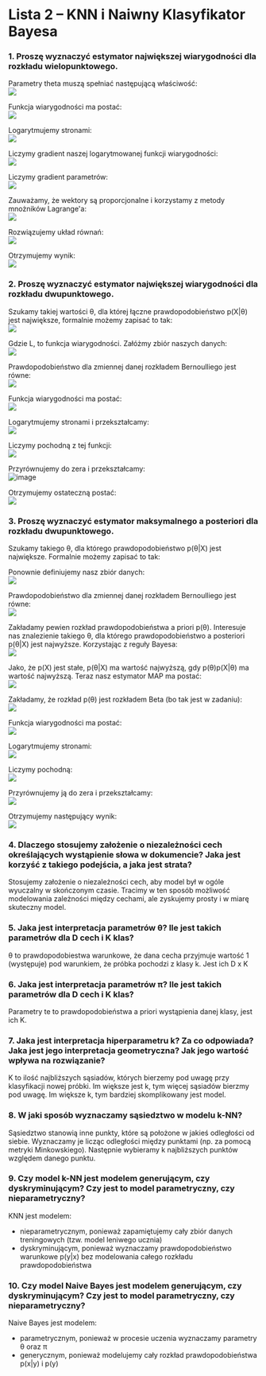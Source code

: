 
# Lista 2 – KNN i Naiwny Klasyfikator Bayesa


### 1.  Proszę wyznaczyć estymator największej wiarygodności dla rozkładu wielopunktowego.
Parametry theta muszą spełniać następującą właściwość:
<br>
![](https://cdn.mathpix.com/snip/images/6PK4NKJztYKbWMH9h-cKMPwA3qcGODP_bPJ-GV4-MnQ.original.fullsize.png)

Funkcja wiarygodności ma postać:
<br>
![](https://cdn.mathpix.com/snip/images/ms5BhYehRcFLpmwSslC0DeEr_PGftaNuUj_4u6oofjE.original.fullsize.png)

Logarytmujemy stronami:
<br>
![](https://cdn.mathpix.com/snip/images/um68ipM9zYMAA-26DlOT6gbNO2_uuv73R6xQe7FpBQI.original.fullsize.png)

Liczymy gradient naszej logarytmowanej funkcji wiarygodności:
<br>
![](https://cdn.mathpix.com/snip/images/gCudG_mw1HQtYiXcTMTNBKt5X0Q5KZGXb2WbBLy08sM.original.fullsize.png)

Liczymy gradient parametrów:
<br>
![](https://cdn.mathpix.com/snip/images/502G8pHdklWF0k0bQLOzvaky6BWxy3SdAzqI_dgAKhM.original.fullsize.png)

Zauważamy, że wektory są proporcjonalne i korzystamy z metody mnożników Lagrange'a:
<br>
![](https://cdn.mathpix.com/snip/images/TYu8Tg3gEwGFAmWrVzKFY27U49KCUTpfJUxXppWB5gY.original.fullsize.png)

Rozwiązujemy układ równań:
<br>
![](https://cdn.mathpix.com/snip/images/nCOB8n6Y--Eo96fohdEPQ0ffgUZucxS0BjoJh-ewuIQ.original.fullsize.png)

Otrzymujemy wynik:
<br>
![](https://cdn.mathpix.com/snip/images/IU58c7BK3X5ofrDJhP6oam8zeHrdB_CAm0alBXm3ga0.original.fullsize.png)



### 2.  Proszę wyznaczyć estymator największej wiarygodności dla rozkładu dwupunktowego.
Szukamy takiej wartości θ, dla której łączne prawdopodobieństwo p(X|θ) jest największe, formalnie możemy zapisać to tak:
<br>
![](https://cdn.mathpix.com/snip/images/LSH22umxMxH9sUsa0tUlJxN7Cej8LMxKC9zwTSPVQFo.original.fullsize.png)

Gdzie L, to funkcja wiarygodności.
Załóżmy zbiór naszych danych:
<br>
![](https://cdn.mathpix.com/snip/images/UiwJ3alsXdW-JiuYtURVKcNMrBZpf9i9NR94s0E4xyw.original.fullsize.png)

Prawdopodobieństwo dla zmiennej danej rozkładem Bernoulliego jest równe:
<br>
![](https://cdn.mathpix.com/snip/images/KQkbzyg_FIGdK_eDSkI8zc9YNP9TTgN5x_9F7Gu6UOk.original.fullsize.png)

Funkcja wiarygodności ma postać:
<br>
![](https://cdn.mathpix.com/snip/images/eQmrmE9KVDB1fPeF_XcYPkMnEKoVziMLIqipx_EqA68.original.fullsize.png)

Logarytmujemy stronami i przekształcamy:
<br>
![](https://cdn.mathpix.com/snip/images/xMKJbOkm5g72JTsorH_40xTxNZJBLeCGG9EgbRZUJro.original.fullsize.png)

Liczymy pochodną z tej funkcji:
<br>
![](https://cdn.mathpix.com/snip/images/wU41HTzPxyDnHpSZN8gxnw7Hcny3ARIiX1qBx05KMlY.original.fullsize.png)

Przyrównujemy do zera i przekształcamy:
<br>
![image](https://cdn.mathpix.com/snip/images/BVaKpHWkfIWfYUCVqW4VXU31PqhpbyugSHGDgIk3tYE.original.fullsize.png)


Otrzymujemy ostateczną postać:
<br>
![](https://cdn.mathpix.com/snip/images/878FBIMtZsJeFU7cuBEIgva8wIEK9-yrxs7GtKslYyI.original.fullsize.png)


### 3.  Proszę wyznaczyć estymator maksymalnego a posteriori dla rozkładu dwupunktowego.
Szukamy takiego θ, dla którego prawdopodobieństwo p(θ|X) jest największe. Formalnie możemy zapisać to tak:
<br>


Ponownie definiujemy nasz zbiór danych:
<br>
![](https://cdn.mathpix.com/snip/images/UiwJ3alsXdW-JiuYtURVKcNMrBZpf9i9NR94s0E4xyw.original.fullsize.png)

Prawdopodobieństwo dla zmiennej danej rozkładem Bernoulliego jest równe:
<br>
![](https://cdn.mathpix.com/snip/images/KQkbzyg_FIGdK_eDSkI8zc9YNP9TTgN5x_9F7Gu6UOk.original.fullsize.png)

Zakładamy pewien rozkład prawdopodobieństwa a priori p(θ).
Interesuje nas znalezienie takiego θ, dla którego prawdopodobieństwo a posteriori p(θ|X) jest najwyższe. Korzystając z reguły Bayesa:
<br>
![](https://cdn.mathpix.com/snip/images/fGz89rgSRHyvGQSv4F9SPGDmWlRt23ebsS8VNMw9toA.original.fullsize.png)

Jako, że p(X) jest stałe, p(θ|X) ma wartość najwyższą, gdy p(θ)p(X|θ) ma wartość najwyższą. Teraz nasz estymator MAP ma postać:
<br>
![](https://cdn.mathpix.com/snip/images/PpcSdIADIO_cTFUsQE9DeOAb7MD4miCqzjo9Ewskx38.original.fullsize.png)


Zakładamy, że rozkład p(θ) jest rozkładem Beta (bo tak jest w zadaniu):
<br>
![](https://cdn.mathpix.com/snip/images/AC-O1SnTipbLzYB3XyLYAE7QA-XySTrF3XZJ7Rexsx0.original.fullsize.png)

Funkcja wiarygodności ma postać:
<br>
![](https://cdn.mathpix.com/snip/images/C3Y5Ys5CsFH5CKKK4w48uqOnqnhPSRLoJly19AWJtRQ.original.fullsize.png)

Logarytmujemy stronami:
<br>
![](https://cdn.mathpix.com/snip/images/dYv6anLRKxBF5BSup79r_OvpzeUUUx8j9gSD1oqAN3w.original.fullsize.png)

Liczymy pochodną:
<br>
![](https://cdn.mathpix.com/snip/images/bQEC6ZOEyfvknpbnNUYgg_yLiXsxDPieiOd0ctLDA7Q.original.fullsize.png)

Przyrównujemy ją do zera i przekształcamy:
<br>
![](https://cdn.mathpix.com/snip/images/rNYGsl4rrmMcS57V_Xi7esjOAXd0zb6yJFf8hqeh7Zg.original.fullsize.png)

Otrzymujemy następujący wynik:
<br>
![](https://cdn.mathpix.com/snip/images/euCJmQ0MOiPZhO7UOxeJCmikXAi_qVGEgqml0Lnc1yk.original.fullsize.png)

### 4.  Dlaczego stosujemy założenie o niezależności cech określających wystąpienie słowa w dokumencie? Jaka jest korzyść z takiego podejścia, a jaka jest strata?
Stosujemy założenie o niezależności cech, aby model był w ogóle wyuczalny w skończonym czasie.
Tracimy w ten sposób możliwość modelowania zależności między cechami, ale zyskujemy prosty i w miarę skuteczny model.


### 5.  Jaka jest interpretacja parametrów θ? Ile jest takich parametrów dla D cech i K klas?
θ to prawdopodobiestwa warunkowe, że dana cecha przyjmuje wartość 1 (występuje) pod warunkiem, że próbka pochodzi z klasy k.
Jest ich D x K


### 6.  Jaka jest interpretacja parametrów π? Ile jest takich parametrów dla D cech i K klas?
Parametry te to prawdopodobieństwa a priori wystąpienia danej klasy, jest ich K.


### 7.  Jaka jest interpretacja hiperparametru k? Za co odpowiada? Jaka jest jego interpretacja geometryczna? Jak jego wartość wpływa na rozwiązanie?
K to ilość najbliższych sąsiadów, których bierzemy pod uwagę przy klasyfikacji nowej próbki.
Im większe jest k, tym więcej sąsiadów bierzmy pod uwagę. 
Im większe k, tym bardziej skomplikowany jest model.


### 8.  W jaki sposób wyznaczamy sąsiedztwo w modelu k-NN?
Sąsiedztwo stanowią inne punkty, które są położone w jakieś odległości od siebie. Wyznaczamy je licząc odległości między punktami 
(np. za pomocą metryki Minkowskiego). Następnie wybieramy k najbliższych punktów względem danego punktu. 

### 9.  Czy model k-NN jest modelem generującym, czy dyskryminującym? Czy jest to model parametryczny, czy nieparametryczny?
KNN jest modelem: 
* nieparametrycznym, ponieważ zapamiętujemy cały zbiór danych treningowych (tzw. model leniwego ucznia)
* dyskryminującym, ponieważ wyznaczamy prawdopodobieństwo warunkowe p(y|x) bez modelowania całego rozkładu prawdopodobieństwa

### 10.  Czy model Naive Bayes jest modelem generującym, czy dyskryminującym? Czy jest to model parametryczny, czy nieparametryczny?
Naive Bayes jest modelem: 
* parametrycznym, ponieważ w procesie uczenia wyznaczamy parametry θ oraz π
* generycznym, ponieważ modelujemy cały rozkład prawdopodobieństwa p(x|y) i p(y)
